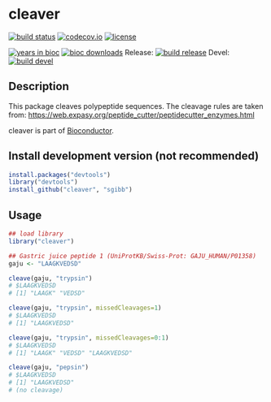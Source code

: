 # cleaver
[![build status](https://travis-ci.org/sgibb/cleaver.svg?branch=master)](https://travis-ci.org/sgibb/cleaver?branch=master)
[![codecov.io](https://img.shields.io/codecov/c/github/sgibb/cleaver.svg?branch=master)](https://codecov.io/github/sgibb/cleaver/?branch=master)
[![license](http://img.shields.io/badge/license-GPL%20%28%3E=%203%29-brightgreen.svg?style=flat)](https://www.gnu.org/licenses/gpl-3.0.html)

[![years in bioc](http://bioconductor.org/shields/years-in-bioc/cleaver.svg)](https://bioconductor.org/packages/release/bioc/html/cleaver.html)
[![bioc downloads](http://bioconductor.org/shields/downloads/cleaver.svg)](https://bioconductor.org/packages/stats/bioc/cleaver/)
Release: [![build release](http://bioconductor.org/shields/build/release/bioc/cleaver.svg)](https://bioconductor.org/checkResults/release/bioc-LATEST/cleaver/)
Devel: [![build devel](http://bioconductor.org/shields/build/devel/bioc/cleaver.svg)](https://bioconductor.org/checkResults/devel/bioc-LATEST/cleaver/)

## Description

This package cleaves polypeptide sequences. The
cleavage rules are taken from:
https://web.expasy.org/peptide_cutter/peptidecutter_enzymes.html

cleaver is part of [Bioconductor](https://bioconductor.org/packages/release/bioc/html/cleaver.html).

## Install development version (not recommended)

```r
install.packages("devtools")
library("devtools")
install_github("cleaver", "sgibb")
```

## Usage

```r
## load library
library("cleaver")

## Gastric juice peptide 1 (UniProtKB/Swiss-Prot: GAJU_HUMAN/P01358)
gaju <- "LAAGKVEDSD"

cleave(gaju, "trypsin")
# $LAAGKVEDSD
# [1] "LAAGK" "VEDSD"

cleave(gaju, "trypsin", missedCleavages=1)
# $LAAGKVEDSD
# [1] "LAAGKVEDSD"

cleave(gaju, "trypsin", missedCleavages=0:1)
# $LAAGKVEDSD
# [1] "LAAGK" "VEDSD" "LAAGKVEDSD"

cleave(gaju, "pepsin")
# $LAAGKVEDSD
# [1] "LAAGKVEDSD"
# (no cleavage)
```

